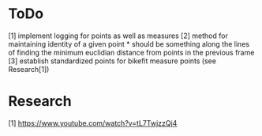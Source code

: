 # ToDo
[1] implement logging for points as well as measures
[2] method for maintaining identity of a given point
	* should be something along the lines of finding the minimum euclidian distance from points in the previous frame
[3] establish standardized points for bikefit measure points (see Research[1])

# Research
[1] https://www.youtube.com/watch?v=tL7TwjzzQj4